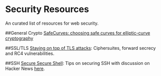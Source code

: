 # Security Resources
An curated list of resources for web security.

##General Crypto
[SafeCurves:
choosing safe curves for elliptic-curve cryptography](http://safecurves.cr.yp.to/index.html)

##SSL/TLS
[Staying on top of TLS attacks](http://blog.cloudflare.com/staying-on-top-of-tls-attacks/): Ciphersuites, forward secrecy and RC4 vulnerabilities.

##SSH
[Secure Secure Shell](https://stribika.github.io/2015/01/04/secure-secure-shell.html): Tips on securing SSH with discussion on Hacker News [here](https://news.ycombinator.com/item?id=8843994).

